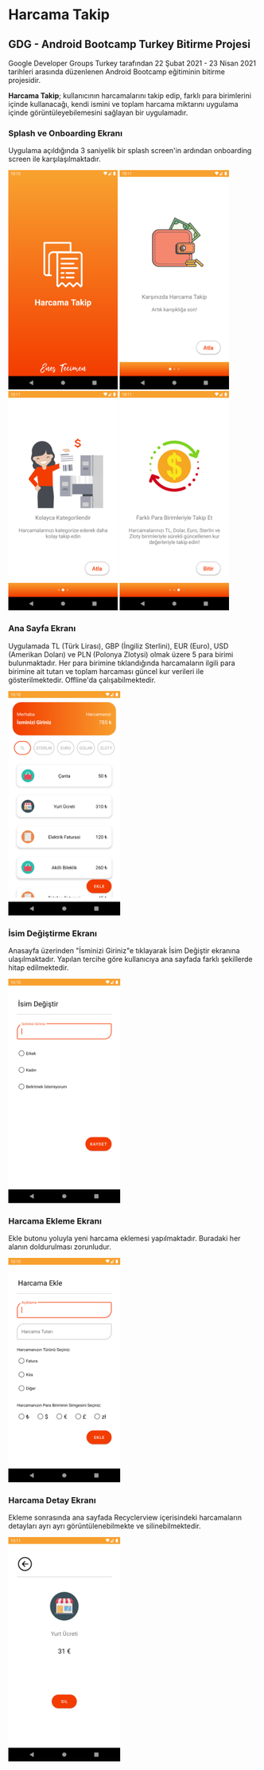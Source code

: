 # Harcama Takip
## GDG - Android Bootcamp Turkey Bitirme Projesi

Google Developer Groups Turkey tarafından 22 Şubat 2021 - 23 Nisan 2021 tarihleri arasında düzenlenen Android Bootcamp eğitiminin bitirme projesidir.

**Harcama Takip**; kullanıcının harcamalarını takip edip, farklı para birimlerini içinde kullanacağı, kendi ismini ve toplam harcama miktarını uygulama içinde görüntüleyebilemesini sağlayan bir uygulamadır.

### Splash ve Onboarding Ekranı
Uygulama açıldığında 3 saniyelik bir splash screen'in ardından onboarding screen ile karşılaşılmaktadır.

<img src="images/splash.png" width="220" height="440"> <img src="images/os1.png" width="220" height="440"> 
<img src="images/os2.png" width="220" height="440"> <img src="images/os3.png" width="220" height="440">

### Ana Sayfa Ekranı
Uygulamada TL (Türk Lirası), GBP (İngiliz Sterlini), EUR (Euro), USD (Amerikan Doları) ve PLN (Polonya Zlotysi) olmak üzere 5 para birimi bulunmaktadır. Her para birimine tıklandığında harcamaların ilgili para birimine ait tutarı ve toplam harcaması güncel kur verileri ile gösterilmektedir.
Offline'da çalışabilmektedir.

<img src="images/anasayfa.png" width="225" height="450">

### İsim Değiştirme Ekranı
Anasayfa üzerinden "İsminizi Giriniz"e tıklayarak İsim Değiştir ekranına ulaşılmaktadır. Yapılan tercihe göre kullanıcıya ana sayfada farklı şekillerde hitap edilmektedir.

<img src="images/isimDegistir.png" width="225" height="450"> 

### Harcama Ekleme Ekranı
Ekle butonu yoluyla yeni harcama eklemesi yapılmaktadır. Buradaki her alanın doldurulması zorunludur.

<img src="images/harcamaEkle.png" width="225" height="450"> 

### Harcama Detay Ekranı
Ekleme sonrasında ana sayfada Recyclerview içerisindeki harcamaların detayları ayrı ayrı görüntülenebilmekte ve silinebilmektedir.

<img src="images/harcamaSilEuro.png" width="225" height="450">
